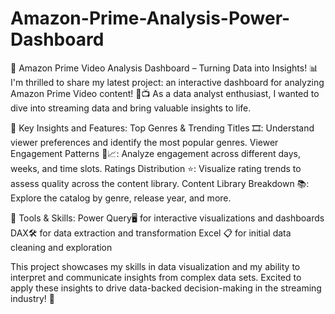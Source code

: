 # Amazon-Prime-Analysis-Power-Dashboard
🚀 Amazon Prime Video Analysis Dashboard – Turning Data into Insights! 📊
I'm thrilled to share my latest project: an interactive dashboard for analyzing Amazon Prime Video content! 🎥📺 As a data analyst enthusiast, I wanted to dive into streaming data and bring valuable insights to life.

🎯 Key Insights and Features:
Top Genres & Trending Titles 🎞: Understand viewer preferences and identify the most popular genres.
Viewer Engagement Patterns 📅📈: Analyze engagement across different days, weeks, and time slots.
Ratings Distribution ⭐: Visualize rating trends to assess quality across the content library.
Content Library Breakdown 📚: Explore the catalog by genre, release year, and more.

🔧 Tools & Skills:
Power Query🖥 for interactive visualizations and dashboards
DAX🛠 for data extraction and transformation
Excel 📋 for initial data cleaning and exploration

This project showcases my skills in data visualization and my ability to interpret and communicate insights from complex data sets. Excited to apply these insights to drive data-backed decision-making in the streaming industry! 🌟

